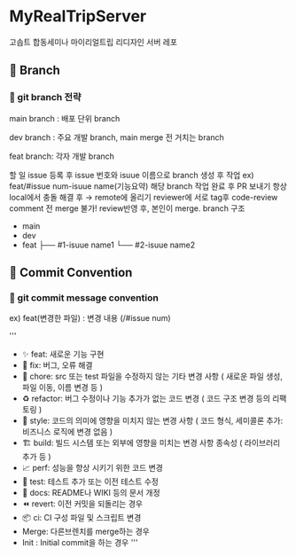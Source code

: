 # MyRealTripServer

고솝트 합동세미나 마이리얼트립 리디자인 서버 레포


## 🌳 Branch
### 🌱 git branch 전략

main branch : 배포 단위 branch

dev branch : 주요 개발 branch, main merge 전 거치는 branch

feat branch: 각자 개발 branch

할 일 issue 등록 후 issue 번호와 isuue 이름으로 branch 생성 후 작업
ex) feat/#issue num-isuue name(기능요약)
해당 branch 작업 완료 후 PR 보내기
항상 local에서 충돌 해결 후 → remote에 올리기
reviewer에 서로 tag후 code-review
comment 전 merge 불가!
review반영 후, 본인이 merge.
branch 구조
- main
- dev
- feat
   ├── #1-isuue name1
   └── #2-isuue name2

## 🧵 Commit Convention
### 📍 git commit message convention
ex) feat(변경한 파일) : 변경 내용 (/#issue num)

'''
- ✨ feat:      새로운 기능 구현
- 🐛 fix:       버그, 오류 해결
- 🧹 chore:     src 또는 test 파일을 수정하지 않는 기타 변경 사항 ( 새로운 파일 생성, 파일 이동, 이름 변경 등 )
- ♻️ refactor:  버그 수정이나 기능 추가가 없는 코드 변경 ( 코드 구조 변경 등의 리팩토링 )
- 💎 style:     코드의 의미에 영향을 미치지 않는 변경 사항 ( 코드 형식, 세미콜론 추가: 비즈니스 로직에 변경 없음 )
- 🏗️ build:    빌드 시스템 또는 외부에 영향을 미치는 변경 사항 종속성 ( 라이브러리 추가 등 )
- 📈 perf:      성능을 향상 시키기 위한 코드 변경
- 🧪 test:      테스트 추가 또는 이전 테스트 수정
- 📝 docs:      README나 WIKI 등의 문서 개정
- ⏪️ revert:    이전 커밋을 되돌리는 경우
- 📦 ci:      CI 구성 파일 및 스크립트 변경
- Merge: 다른브렌치를 merge하는 경우
- Init : Initial commit을 하는 경우
'''
